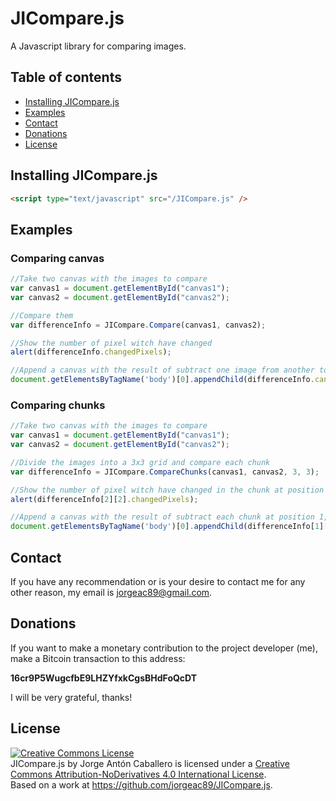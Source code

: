 # JICompare.js
A Javascript library for comparing images.

## Table of contents

* [Installing JICompare.js](#installing-jicompare.js)
* [Examples](#examples)
* [Contact](#contact)
* [Donations](#donations)
* [License](#license)

## Installing JICompare.js

```html
<script type="text/javascript" src="/JICompare.js" />
```

## Examples

### Comparing canvas

```js
//Take two canvas with the images to compare
var canvas1 = document.getElementById("canvas1");
var canvas2 = document.getElementById("canvas2");

//Compare them
var differenceInfo = JICompare.Compare(canvas1, canvas2);

//Show the number of pixel witch have changed
alert(differenceInfo.changedPixels);

//Append a canvas with the result of subtract one image from another to the body
document.getElementsByTagName('body')[0].appendChild(differenceInfo.canvasComponentsDiference);
```

### Comparing chunks

```js
//Take two canvas with the images to compare
var canvas1 = document.getElementById("canvas1");
var canvas2 = document.getElementById("canvas2");

//Divide the images into a 3x3 grid and compare each chunk
var differenceInfo = JICompare.CompareChunks(canvas1, canvas2, 3, 3);

//Show the number of pixel witch have changed in the chunk at position 2,2
alert(differenceInfo[2][2].changedPixels);

//Append a canvas with the result of subtract each chunk at position 1,3 from another to the body
document.getElementsByTagName('body')[0].appendChild(differenceInfo[1][3].canvasComponentsDiference);
```

## Contact
If you have any recommendation or is your desire to contact me for any other reason, my email is <a href="mailto:jorgeac89@gmail.com">jorgeac89@gmail.com</a>.

## Donations
If you want to make a monetary contribution to the project developer (me), make a Bitcoin transaction to this address:

**16cr9P5WugcfbE9LHZYfxkCgsBHdFoQcDT**

I will be very grateful, thanks!

## License
<a rel="license" href="http://creativecommons.org/licenses/by-nd/4.0/"><img alt="Creative Commons License" style="border-width:0" src="https://i.creativecommons.org/l/by-nd/4.0/88x31.png" /></a><br /><span xmlns:dct="http://purl.org/dc/terms/" property="dct:title">JICompare.js</span> by <span xmlns:cc="http://creativecommons.org/ns#" property="cc:attributionName">Jorge Antón Caballero</span> is licensed under a <a rel="license" href="http://creativecommons.org/licenses/by-nd/4.0/">Creative Commons Attribution-NoDerivatives 4.0 International License</a>.<br />Based on a work at <a xmlns:dct="http://purl.org/dc/terms/" href="https://github.com/jorgeac89/JICompare.js" rel="dct:source">https://github.com/jorgeac89/JICompare.js</a>.
